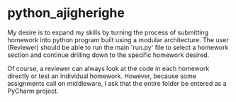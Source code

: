 # python_ajigherighe

My desire is to expand my skills by turning the process of submitting homework into python program built using
a modular architecture. The user (Reviewer) should be able to run the main 'run.py' file to select a homework 
section and continue drilling down to the specific homework desired.

Of course, a reviewer can always look at the code in each homework directly or test an individual homework. However,
because some assignments call on middleware, I ask that the entire folder be entered as a PyCharm project.